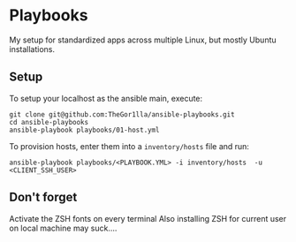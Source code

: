 # Playbooks

My setup for standardized apps across multiple Linux, but mostly Ubuntu installations.

## Setup

To setup your localhost as the ansible main, execute:

```shell
git clone git@github.com:TheGor1lla/ansible-playbooks.git
cd ansible-playbooks
ansible-playbook playbooks/01-host.yml

```

To provision hosts, enter them into a ```inventory/hosts``` file and run:

```shell
ansible-playbook playbooks/<PLAYBOOK.YML> -i inventory/hosts  -u <CLIENT_SSH_USER> 

```

## Don't forget

Activate the ZSH fonts on every terminal
Also installing ZSH for current user on local machine may suck....
